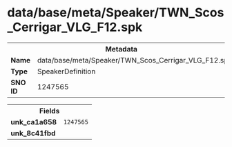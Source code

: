 <h1>data/base/meta/Speaker/TWN_Scos_Cerrigar_VLG_F12.spk</h1><table><tr><th colspan="100%">Metadata</th></tr><tr><td><b>Name</b></td><td>data/base/meta/Speaker/TWN_Scos_Cerrigar_VLG_F12.spk</td></tr><tr><td><b>Type</b></td><td>SpeakerDefinition</td></tr><tr><td><b>SNO ID</b></td><td>1247565</td></tr></table>

<table><tr><th colspan="100%">Fields</th></tr><tr><td><b>unk_ca1a658</b></td><td><code>1247565</code></td></tr><tr><td><b>unk_8c41fbd</b></td><td></td></tr></table>

